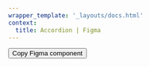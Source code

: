 ```yaml
---
wrapper_template: '_layouts/docs.html'
context:
  title: Accordion | Figma
---
```


<button onclick="clipboard()">Copy Figma component</button>

<script src="/static/js/copy-to-clipboard.js"> </script>
